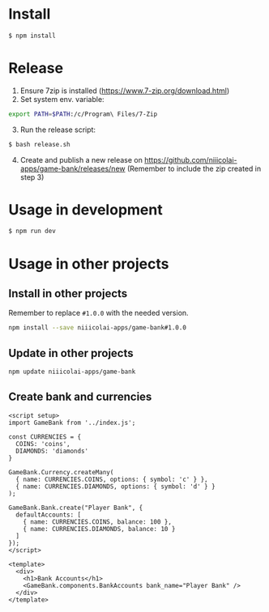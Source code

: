 # Install

```bash
$ npm install
```

# Release
1. Ensure 7zip is installed (https://www.7-zip.org/download.html)
2. Set system env. variable: 
```bash
export PATH=$PATH:/c/Program\ Files/7-Zip
```
3. Run the release script:
```bash
$ bash release.sh
```
4. Create and publish a new release on https://github.com/niiicolai-apps/game-bank/releases/new (Remember to include the zip created in step 3)

# Usage in development

```bash
$ npm run dev
```

# Usage in other projects

## Install in other projects
Remember to replace `#1.0.0` with the needed version.
```bash
npm install --save niiicolai-apps/game-bank#1.0.0
```

## Update in other projects
```bash
npm update niiicolai-apps/game-bank
```

## Create bank and currencies

```vue
<script setup>
import GameBank from '../index.js';

const CURRENCIES = {
  COINS: 'coins',
  DIAMONDS: 'diamonds'
}

GameBank.Currency.createMany(
  { name: CURRENCIES.COINS, options: { symbol: 'c' } },
  { name: CURRENCIES.DIAMONDS, options: { symbol: 'd' } }
);

GameBank.Bank.create("Player Bank", {
  defaultAccounts: [
    { name: CURRENCIES.COINS, balance: 100 },
    { name: CURRENCIES.DIAMONDS, balance: 10 }
  ]
});
</script>

<template>
  <div>
    <h1>Bank Accounts</h1>
    <GameBank.components.BankAccounts bank_name="Player Bank" />
  </div>
</template>
```